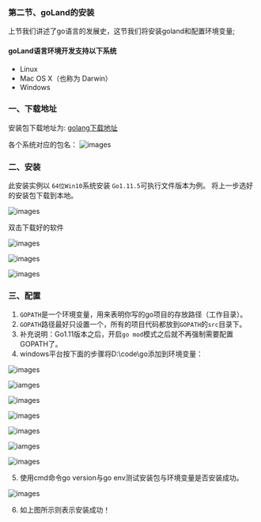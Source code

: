### 第二节、goLand的安装

上节我们讲述了go语言的发展史，这节我们将安装goland和配置环境变量;

#### goLand语言环境开发支持以下系统

* Linux
* Mac OS X（也称为 Darwin）
* Windows

### 一、下载地址
安装包下载地址为: [golang下载地址](https://golang.google.cn/dl/)

各个系统对应的包名：
![images](../images/0101_download.png)

### 二、安装
此安装实例以 `64位Win10`系统安装 `Go1.11.5`可执行文件版本为例。
将上一步选好的安装包下载到本地。

![images](../images/0102_test.png)

双击下载好的软件

![images](../images/0102_install.png)

![images](../images/0102_installs.png)

![images](../images/0102_yes.png)

### 三、配置

1. `GOPATH`是一个环境变量，用来表明你写的go项目的存放路径（工作目录）。
2. `GOPATH`路径最好只设置一个，所有的项目代码都放到`GOPATH`的`src`目录下。
3. 补充说明：Go1.11版本之后，开启`go mod`模式之后就不再强制需要配置GOPATH了。
4. windows平台按下面的步骤将D:\code\go添加到环境变量：

![images](../images/0102_windows.png)

![iamges](../images/0102_setup.png)

![images](../images/0102_variables.png)

![images](../images/0102_new.png)

![images](../images/0102_news.png)

![iamges](../images/0102_yess.png)

![images](../images/0102_complete.png)

5. 使用cmd命令go version与go env测试安装包与环境变量是否安装成功。

![images](../images/0102_cmd.png)

6. 如上图所示则表示安装成功！